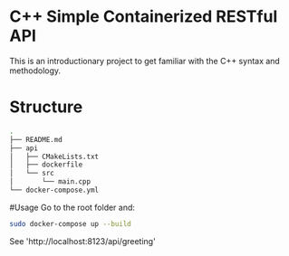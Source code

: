 # C++ Simple Containerized RESTful API
This is an introductionary project to get familiar with the C++ syntax and methodology.

# Structure
```bash
.
├── README.md
├── api
│   ├── CMakeLists.txt
│   ├── dockerfile
│   └── src
│       └── main.cpp
└── docker-compose.yml
```

#Usage
Go to the root folder and:

```bash
sudo docker-compose up --build
```

See 'http://localhost:8123/api/greeting'

